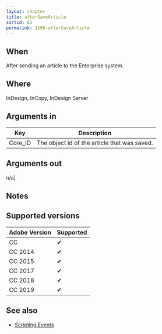 ```yaml
---
layout: chapter
title: afterSaveArticle
sortid: 62
permalink: 1190-afterSaveArticle
---
```


## When 
After sending an article to the Enterprise system.

## Where 
InDesign, InCopy, InDesign Server

## Arguments in 
|Key |Description|
|----|-----------|
|Core_ID |The object id of the article that was saved.

## Arguments out 
n/a|

## Notes

## Supported versions

| Adobe Version | Supported |
|---------------|-----------|
| CC            | ✔         |
| CC 2014       | ✔         |
| CC 2015       | ✔         |
| CC 2017       | ✔         |
| CC 2018       | ✔         |
| CC 2019       | ✔         |

## See also
* [Scripting Events](../../ScriptingEvents/index.md)